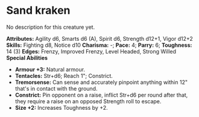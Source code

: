 # Sand kraken

No description for this creature yet.

**Attributes:** Agility d6, Smarts d6 (A), Spirit d6, Strength d12+1,
Vigor d12+2
**Skills:** Fighting d8, Notice d10
**Charisma:** -; **Pace:** 4; **Parry:** 6; **Toughness:** 14 (3)
**Edges:** Frenzy, Improved Frenzy, Level Headed, Strong Willed
**Special Abilities**

- **Armour +3:** Natural armour.
- **Tentacles:** Str+d6; Reach 1"; Constrict.
- **Tremorsense:** Can sense and accurately pinpoint anything within
12" that's in contact with the ground.
- **Constrict:** Pin opponent on a raise, inflict Str+d6 per round after
that, they require a raise on an opposed Strength roll to escape.
- **Size +2:** Increases Toughness by +2.
